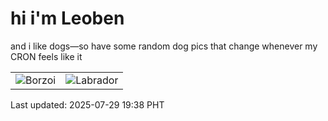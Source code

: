 # hi i'm Leoben

and i like dogs—so have some random dog pics that change whenever my CRON feels like it

|  |  |
|--------|----------|
| ![Borzoi](https://random-dog-vercel.vercel.app/api/random-borzoi?v=1753789092) | ![Labrador](https://random-dog-vercel.vercel.app/api/random-labrador?v=1753789092) |

Last updated: 2025-07-29 19:38 PHT

